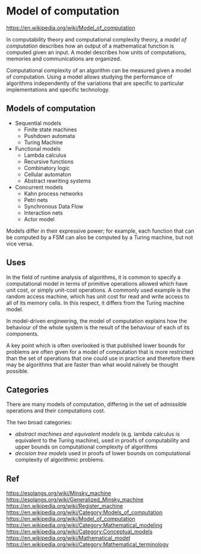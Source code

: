 # Model of computation

https://en.wikipedia.org/wiki/Model_of_computation

In computability theory and computational complexity theory, a *model of computation* describes how an output of a mathematical function is computed given an input. A model describes how units of computations, memories and communications are organized.

Computational complexity of an algorithm can be measured given a model of computation. Using a model allows studying the performance of algorithms independently of the variations that are specific to particular implementations and specific technology.


## Models of computation

* Sequential models
  - Finite state machines
  - Pushdown automata
  - Turing Machine
* Functional models
  - Lambda calculus
  - Recursive functions
  - Combinatory logic
  - Cellular automaton
  - Abstract rewriting systems
* Concurrent models
  - Kahn process networks
  - Petri nets
  - Synchronous Data Flow
  - Interaction nets
  - Actor model


Models differ in their expressive power; for example, each function that can be computed by a FSM can also be computed by a Turing machine, but not vice versa.

## Uses

In the field of runtime analysis of algorithms, it is common to specify a computational model in terms of primitive operations allowed which have unit cost, or simply unit-cost operations. A commonly used example is the random access machine, which has unit cost for read and write access to all of its memory cells. In this respect, it differs from the Turing machine model.

In model-driven engineering, the model of computation explains how the behaviour of the whole system is the result of the behaviour of each of its components.

A key point which is often overlooked is that published lower bounds for problems are often given for a model of computation that is more restricted than the set of operations that one could use in practice and therefore there may be algorithms that are faster than what would naïvely be thought possible.

## Categories

There are many models of computation, differing in the set of admissible operations and their computations cost.

The two broad categories:
- *abstract machines and equivalent models* 
  (e.g. lambda calculus is equivalent to the Turing machine), used in proofs of computability and upper bounds on computational complexity of algorithms
- *decision tree models* 
  used in proofs of lower bounds on computational complexity of algorithmic problems.


## Ref

https://esolangs.org/wiki/Minsky_machine
https://esolangs.org/wiki/Generalized_Minsky_machine
https://en.wikipedia.org/wiki/Register_machine
https://en.wikipedia.org/wiki/Category:Models_of_computation
https://en.wikipedia.org/wiki/Model_of_computation
https://en.wikipedia.org/wiki/Category:Mathematical_modeling
https://en.wikipedia.org/wiki/Category:Conceptual_models
https://en.wikipedia.org/wiki/Mathematical_model
https://en.wikipedia.org/wiki/Category:Mathematical_terminology
